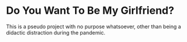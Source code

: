 # Do You Want To Be My Girlfriend?
This is a pseudo project with no purpose whatsoever, other than being a didactic distraction during the pandemic.
